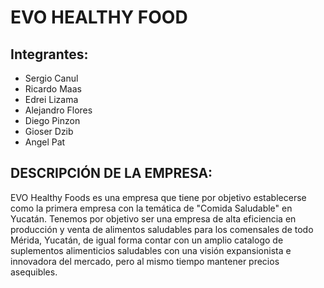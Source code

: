 # EVO HEALTHY FOOD
## Integrantes:
* Sergio Canul
* Ricardo Maas
* Edrei Lizama
* Alejandro Flores
* Diego Pinzon
* Gioser Dzib
* Angel Pat
## DESCRIPCIÓN DE LA EMPRESA:
EVO Healthy Foods es una empresa que tiene por objetivo establecerse como la primera empresa con la temática de "Comida Saludable" en Yucatán. 
Tenemos por objetivo ser una empresa de alta eficiencia en producción y venta de alimentos saludables para los comensales de todo Mérida, Yucatán,
de igual forma contar con un amplio catalogo de suplementos alimenticios saludables con una visión expansionista e innovadora del mercado, 
pero al mismo tiempo mantener precios asequibles.

